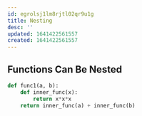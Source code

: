```yaml
---
id: egrolsj1lm8rjtl02qr9u1g
title: Nesting
desc: ''
updated: 1641422561557
created: 1641422561557
---
```



## Functions Can Be Nested

```python
def func1(a, b): 
	def inner_func(x):
		return x*x*x 
	return inner_func(a) + inner_func(b)
```
